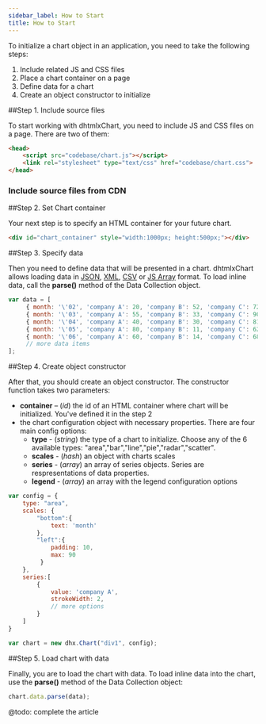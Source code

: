 ```yaml
---
sidebar_label: How to Start
title: How to Start
---          
```


To initialize a chart object in an application, you need to take the following steps:

1.  Include related JS and CSS files
2.  Place a chart container on a page
3.  Define data for a chart
4.  Create an object constructor to initialize

##Step 1. Include source files

To start working with dhtmlxChart, you need to include JS and CSS files on a page. There are two of them:

~~~html
<head>
	<script src="codebase/chart.js"></script>
	<link rel="stylesheet" type="text/css" href="codebase/chart.css">   
</head>
~~~


### Include source files from CDN


##Step 2. Set Chart container

Your next step is to specify an HTML container for your future chart.

~~~html
<div id="chart_container" style="width:1000px; height:500px;"></div>
~~~


##Step 3. Specify data

Then you need to define data that will be presented in a chart. dhtmlxChart allows loading data in [JSON](chart/loading.md#json), [XML](chart/loading.md#xml), [CSV](chart/loading.md#csv) or 
[JS Array](chart/loading.md#jsarray) format.
To load inline data, call the **parse()** method of the Data Collection object.

~~~js
var data = [
	 { month: '\'02', 'company A': 20, 'company B': 52, 'company C': 72},
     { month: '\'03', 'company A': 55, 'company B': 33, 'company C': 90},
     { month: '\'04', 'company A': 40, 'company B': 30, 'company C': 81},
     { month: '\'05', 'company A': 80, 'company B': 11, 'company C': 62},
     { month: '\'06', 'company A': 60, 'company B': 14, 'company C': 68},
     // more data items
];
~~~


##Step 4. Create object constructor

After that, you should create an object constructor. The constructor function takes two parameters:

- **container** – (*id*) the id of an HTML container where chart will be initialized. You've defined it in the step 2
- the chart configuration object with necessary properties. There are four main config options:
	- **type** - (*string*) the type of a chart to initialize. Сhoose any of the 6 available types: "area","bar","line","pie","radar","scatter".
	- **scales** - (*hash*) an object with charts scales
    - **series** - (*array*) an array of series objects. Series are respresentations of data properties.
    - **legend** - (*array*) an array with the legend configuration options


~~~js
var config = {
	type: "area",
    scales: {
    	"bottom":{
        	text: 'month'
       	},
       	"left":{
           	padding: 10,
          	max: 90
         }
  	},
    series:[
     	{
        	value: 'company A',
            strokeWidth: 2,
            // more options
       	}
    ]
}

var chart = new dhx.Chart("div1", config);
~~~

##Step 5. Load chart with data

Finally, you are to load the chart with data. To load inline data into the chart, use the **parse()** method of the Data Collection object:

~~~js
chart.data.parse(data);
~~~

@todo: complete the article